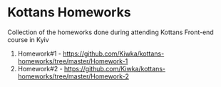 Kottans Homeworks
=================

Collection of the homeworks done during attending Kottans Front-end course in Kyiv

1. Homework#1 - https://github.com/Kiwka/kottans-homeworks/tree/master/Homework-1
2. Homework#2 - https://github.com/Kiwka/kottans-homeworks/tree/master/Homework-2

